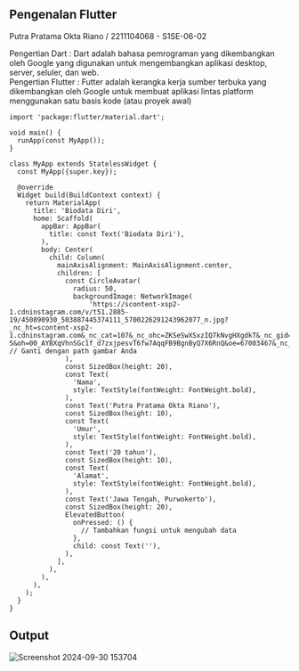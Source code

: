 ## Pengenalan Flutter 
Putra Pratama Okta Riano / 2211104068 - S1SE-06-02 

Pengertian Dart : Dart adalah bahasa pemrograman yang dikembangkan oleh Google yang digunakan untuk mengembangkan aplikasi desktop, server, seluler, dan web. <br>
Pengertian Flutter : Futter adalah kerangka kerja sumber terbuka yang dikembangkan oleh Google untuk membuat aplikasi lintas platform menggunakan satu basis kode (atau proyek awal) <br>

```
import 'package:flutter/material.dart';

void main() {
  runApp(const MyApp());
}

class MyApp extends StatelessWidget {
  const MyApp({super.key});

  @override
  Widget build(BuildContext context) {
    return MaterialApp(
      title: 'Biodata Diri',
      home: Scaffold(
        appBar: AppBar(
          title: const Text('Biodata Diri'),
        ),
        body: Center(
          child: Column(
            mainAxisAlignment: MainAxisAlignment.center,
            children: [
              const CircleAvatar(
                radius: 50,
                backgroundImage: NetworkImage(
                    'https://scontent-xsp2-1.cdninstagram.com/v/t51.2885-19/450890930_503887445374111_5700226291243962077_n.jpg?_nc_ht=scontent-xsp2-1.cdninstagram.com&_nc_cat=107&_nc_ohc=ZKSeSwXSxzIQ7kNvgHXgdkT&_nc_gid=68fe1908bcb548acaef148477e300b03&edm=AP4sbd4BAAAA&ccb=7-5&oh=00_AYBXqVhnSGc1f_d7zxjpesvT6fw7AqqFB9BgnByQ7X6RnQ&oe=67003467&_nc_sid=7a9f4b'), // Ganti dengan path gambar Anda
              ),
              const SizedBox(height: 20),
              const Text(
                'Nama',
                style: TextStyle(fontWeight: FontWeight.bold),
              ),
              const Text('Putra Pratama Okta Riano'),
              const SizedBox(height: 10),
              const Text(
                'Umur',
                style: TextStyle(fontWeight: FontWeight.bold),
              ),
              const Text('20 tahun'),
              const SizedBox(height: 10),
              const Text(
                'Alamat',
                style: TextStyle(fontWeight: FontWeight.bold),
              ),
              const Text('Jawa Tengah, Purwokerto'),
              const SizedBox(height: 20),
              ElevatedButton(
                onPressed: () {
                  // Tambahkan fungsi untuk mengubah data
                },
                child: const Text(''),
              ),
            ],
          ),
        ),
      ),
    );
  }
}
```

## Output
![Screenshot 2024-09-30 153704](https://github.com/user-attachments/assets/e54bd228-c021-4fe0-878b-9a264c8f9b3b)


